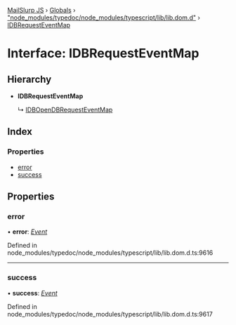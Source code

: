[MailSlurp JS](../README.md) › [Globals](../globals.md) › ["node_modules/typedoc/node_modules/typescript/lib/lib.dom.d"](../modules/_node_modules_typedoc_node_modules_typescript_lib_lib_dom_d_.md) › [IDBRequestEventMap](_node_modules_typedoc_node_modules_typescript_lib_lib_dom_d_.idbrequesteventmap.md)

# Interface: IDBRequestEventMap

## Hierarchy

* **IDBRequestEventMap**

  ↳ [IDBOpenDBRequestEventMap](_node_modules_typedoc_node_modules_typescript_lib_lib_dom_d_.idbopendbrequesteventmap.md)

## Index

### Properties

* [error](_node_modules_typedoc_node_modules_typescript_lib_lib_dom_d_.idbrequesteventmap.md#error)
* [success](_node_modules_typedoc_node_modules_typescript_lib_lib_dom_d_.idbrequesteventmap.md#success)

## Properties

###  error

• **error**: *[Event](_node_modules_typedoc_node_modules_typescript_lib_lib_dom_d_.event.md)*

Defined in node_modules/typedoc/node_modules/typescript/lib/lib.dom.d.ts:9616

___

###  success

• **success**: *[Event](_node_modules_typedoc_node_modules_typescript_lib_lib_dom_d_.event.md)*

Defined in node_modules/typedoc/node_modules/typescript/lib/lib.dom.d.ts:9617
